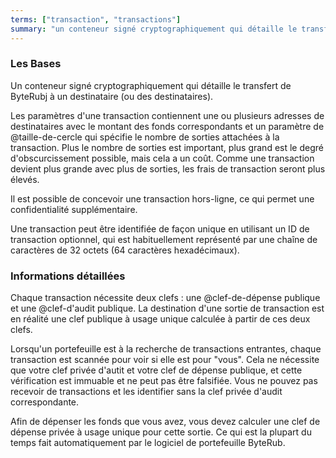```yaml
---
terms: ["transaction", "transactions"]
summary: "un conteneur signé cryptographiquement qui détaille le transfert de ByteRubj à un destinataire (ou des destinataires)"
---
```


### Les Bases

Un conteneur signé cryptographiquement qui détaille le transfert de ByteRubj à un destinataire (ou des destinataires).

Les paramètres d'une transaction contiennent une ou plusieurs adresses de destinataires avec le montant des fonds correspondants et un paramètre de @taille-de-cercle qui spécifie le nombre de sorties attachées à la transaction. Plus le nombre de sorties est important, plus grand est le degré d'obscurcissement possible, mais cela a un coût. Comme une transaction devient plus grande avec plus de sorties, les frais de transaction seront plus élevés.

Il est possible de concevoir une transaction hors-ligne, ce qui permet une confidentialité supplémentaire.

Une transaction peut être identifiée de façon unique en utilisant un ID de transaction optionnel, qui est habituellement représenté par une chaîne de caractères de 32 octets (64 caractères hexadécimaux).

### Informations détaillées
Chaque transaction nécessite deux clefs : une @clef-de-dépense publique et une @clef-d'audit publique. La destination d'une sortie de transaction est en réalité une clef publique à usage unique calculée à partir de ces deux clefs.

Lorsqu'un portefeuille est à la recherche de transactions entrantes, chaque transaction est scannée pour voir si elle est pour "vous". Cela ne nécessite que votre clef privée d'autit et votre clef de dépense publique, et cette vérification est immuable et ne peut pas être falsifiée. Vous ne pouvez pas recevoir de transactions et les identifier sans la clef privée d'audit correspondante.

Afin de dépenser les fonds que vous avez, vous devez calculer une clef de dépense privée à usage unique pour cette sortie. Ce qui est la plupart du temps fait automatiquement par le logiciel de portefeuille ByteRub.
